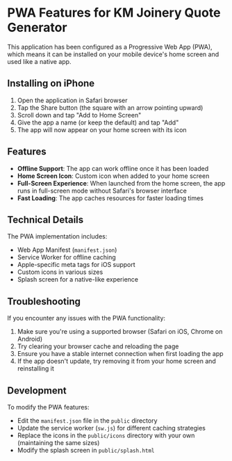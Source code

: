 # PWA Features for KM Joinery Quote Generator

This application has been configured as a Progressive Web App (PWA), which means it can be installed on your mobile device's home screen and used like a native app.

## Installing on iPhone

1. Open the application in Safari browser
2. Tap the Share button (the square with an arrow pointing upward)
3. Scroll down and tap "Add to Home Screen"
4. Give the app a name (or keep the default) and tap "Add"
5. The app will now appear on your home screen with its icon

## Features

- **Offline Support**: The app can work offline once it has been loaded
- **Home Screen Icon**: Custom icon when added to your home screen
- **Full-Screen Experience**: When launched from the home screen, the app runs in full-screen mode without Safari's browser interface
- **Fast Loading**: The app caches resources for faster loading times

## Technical Details

The PWA implementation includes:

- Web App Manifest (`manifest.json`)
- Service Worker for offline caching
- Apple-specific meta tags for iOS support
- Custom icons in various sizes
- Splash screen for a native-like experience

## Troubleshooting

If you encounter any issues with the PWA functionality:

1. Make sure you're using a supported browser (Safari on iOS, Chrome on Android)
2. Try clearing your browser cache and reloading the page
3. Ensure you have a stable internet connection when first loading the app
4. If the app doesn't update, try removing it from your home screen and reinstalling it

## Development

To modify the PWA features:

- Edit the `manifest.json` file in the `public` directory
- Update the service worker (`sw.js`) for different caching strategies
- Replace the icons in the `public/icons` directory with your own (maintaining the same sizes)
- Modify the splash screen in `public/splash.html`
